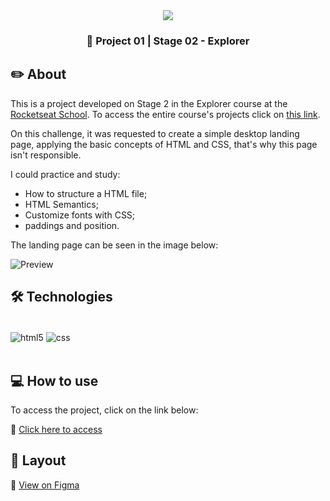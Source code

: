 <div align="center">
   <img src="https://www.rocketseat.com.br/assets/logos/explorer.svg" />
</div>
   <h3 align="center">🚀 Project 01 | Stage 02 - Explorer</h3>


## ✏️ About

This is a project developed on Stage 2 in the Explorer course at the [Rocketseat School](https://www.rocketseat.com.br/). To access the entire course's projects click on [this link](https://github.com/jeadamek/explorer-rocketseat).

On this challenge, it was requested to create a simple desktop landing page, applying the basic concepts of HTML and CSS, that's why this page isn't responsible.

I could practice and study:

- How to structure a HTML file;
- HTML Semantics;
- Customize fonts with CSS;
- paddings and position.

The landing page can be seen in the image below:
<br/>

![Preview](https://user-images.githubusercontent.com/78454317/191127940-89d9dbb5-e370-4858-b433-61ccc0af371e.png)


## 🛠️ Technologies

<div style="display: inline_block"><br/>
  <img align="center" alt="html5" src="https://img.shields.io/badge/HTML5-E34F26?style=for-the-badge&logo=html5&logoColor=white" />
  <img align="center" alt="css" src="https://img.shields.io/badge/CSS3-1572B6?style=for-the-badge&logo=css3&logoColor=white" />
</div><br/>


## 💻 How to use

To access the project, click on the link below:

🔗 <a href="https://jeadamek.github.io/moveis-customizados/" target="_blank">Click here to access</a>


## 🎨 Layout

🔗 <a href="https://www.figma.com/file/fAvYZz4dPV5MfhL77XkqkD/Explorer---Projeto-01" target="_blank">View on Figma</a>


